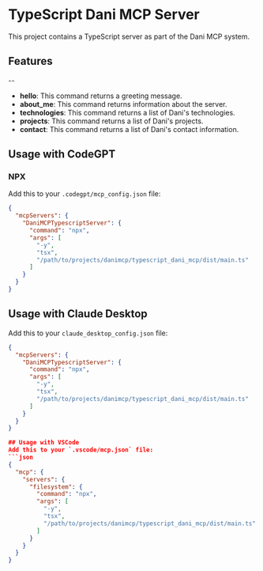 # TypeScript Dani MCP Server

This project contains a TypeScript server as part of the Dani MCP system.

## Features
--
- **hello**: This command returns a greeting message.
- **about_me**: This command returns information about the server.
- **technologies**: This command returns a list of Dani's technologies.
- **projects**: This command returns a list of Dani's projects.
- **contact**: This command returns a list of Dani's contact information.

## Usage with CodeGPT

### NPX

Add this to your `.codegpt/mcp_config.json` file:
```json
{
  "mcpServers": {
    "DaniMCPTypescriptServer": {
      "command": "npx",
      "args": [
        "-y",
        "tsx",
        "/path/to/projects/danimcp/typescript_dani_mcp/dist/main.ts"
      ]
    }
  }
}
```

## Usage with Claude Desktop
Add this to your `claude_desktop_config.json` file:
```json
{
  "mcpServers": {
    "DaniMCPTypescriptServer": {
      "command": "npx",
      "args": [
        "-y",
        "tsx",
        "/path/to/projects/danimcp/typescript_dani_mcp/dist/main.ts"
      ]
    }
  }
}

## Usage with VSCode
Add this to your `.vscode/mcp.json` file:
```json
{
  "mcp": {
    "servers": {
      "filesystem": {
        "command": "npx",
        "args": [
          "-y",
          "tsx",
          "/path/to/projects/danimcp/typescript_dani_mcp/dist/main.ts"
        ]
      }
    }
  }
}
```

